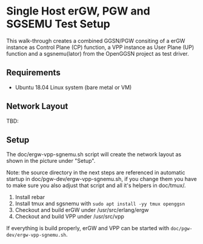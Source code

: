 Single Host erGW, PGW and SGSEMU Test Setup
===========================================

This walk-through creates a combined GGSN/PGW consiting of a erGW instance as
Control Plane (CP) function, a VPP instance as User Plane (UP) function and
a sgsnemu(lator) from the OpenGGSN project as test driver.

Requirements
------------

* Ubuntu 18.04 Linux system (bare metal or VM)

Network Layout
--------------

TBD:

Setup
-----

The doc/ergw-vpp-sgnemu.sh script will create the network layout as shown in
the picture under "Setup".

Note: the source directory in the next steps are referenced in automatic startup
	  in doc/pgw-dev/ergw-vpp-sgnemu.sh, if you change them you have to make sure you also
	  adjust that script and all it's helpers in doc/tmux/.

1. Install rebar
2. Install tmux and sgsnemu with ```sudo apt install -yy tmux openggsn```
2. Checkout and build erGW under /usr/src/erlang/ergw
3. Checkout and build VPP under /usr/src/vpp


If everything is build properly, erGW and VPP can be started with
```doc/pgw-dev/ergw-vpp-sgnemu.sh```.

